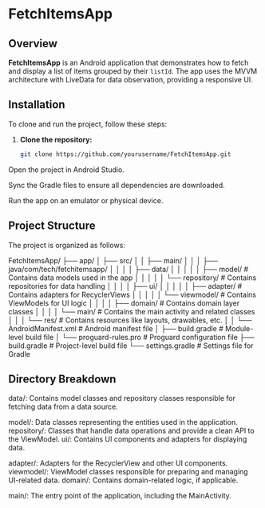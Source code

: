 # FetchItemsApp

## Overview

**FetchItemsApp** is an Android application that demonstrates how to fetch and display a list of items grouped by their `listId`. The app uses the MVVM architecture with LiveData for data observation, providing a responsive UI.


## Installation

To clone and run the project, follow these steps:

1. **Clone the repository:**

   ```bash
   git clone https://github.com/yourusername/FetchItemsApp.git
Open the project in Android Studio.

Sync the Gradle files to ensure all dependencies are downloaded.

Run the app on an emulator or physical device.

## Project Structure
The project is organized as follows:


FetchItemsApp/
├── app/
│   ├── src/
│   │   ├── main/
│   │   │   ├── java/com/tech/fetchitemsapp/
│   │   │   │   ├── data/
│   │   │   │   │   ├── model/            # Contains data models used in the app
│   │   │   │   │   └── repository/       # Contains repositories for data handling
│   │   │   │   ├── ui/
│   │   │   │   │   ├── adapter/          # Contains adapters for RecyclerViews
│   │   │   │   │   └── viewmodel/        # Contains ViewModels for UI logic
│   │   │   │   ├── domain/                # Contains domain layer classes
│   │   │   │   └── main/                  # Contains the main activity and related classes
│   │   │   └── res/                       # Contains resources like layouts, drawables, etc.
│   │   └── AndroidManifest.xml             # Android manifest file
│   ├── build.gradle                        # Module-level build file
│   └── proguard-rules.pro                 # Proguard configuration file
├── build.gradle                            # Project-level build file
└── settings.gradle                         # Settings file for Gradle





## Directory Breakdown
data/: Contains model classes and repository classes responsible for fetching data from a data source.

model/: Data classes representing the entities used in the application.
repository/: Classes that handle data operations and provide a clean API to the ViewModel.
ui/: Contains UI components and adapters for displaying data.

adapter/: Adapters for the RecyclerView and other UI components.
viewmodel/: ViewModel classes responsible for preparing and managing UI-related data.
domain/: Contains domain-related logic, if applicable.

main/: The entry point of the application, including the MainActivity.
